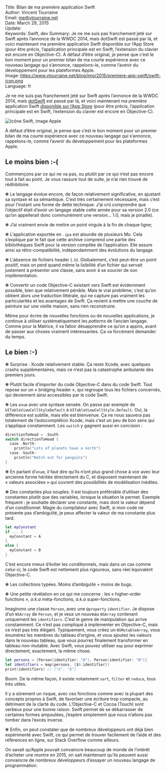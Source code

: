 Title:    Bilan de ma première application Swift  
Author:   Vincent Tourraine  
Email:    me@vtourraine.net  
Date:     March 29, 2015  
Update:   
Keywords: Swift, dev
Summary:  Je ne me suis pas franchement jeté sur Swift après l’annonce de la WWDC 2014, mais dotSwift est passé par là, et voici maintenant ma première application Swift disponible sur l’App Store (pour être précis, l’application principale est en Swift, l’extension du clavier est encore en Objective-C). À défaut d’être original, je pense que c’est le bon moment pour un premier bilan de ma courte expérience avec ce nouveau langage qui s’annonce, rappelons-le, comme l’avenir du développement pour les plateformes Apple.  
Image:    https://www.vtourraine.net/blog/img/2015/premiere-app-swift/swift-icon.png  
Language: fr  


Je ne me suis pas franchement jeté sur Swift après l’annonce de la WWDC 2014, mais [dotSwift](/blog/2015/dotswift-swift) est passé par là, et voici maintenant ma première application Swift [disponible sur l’App Store](https://itunes.apple.com/app/scikey-scientific-keyboard/id927863083?mt=8) (pour être précis, l’application principale est en Swift, l’extension du clavier est encore en Objective-C).

![Icône Swift, image Apple][Icon Swift]

À défaut d’être original, je pense que c’est le bon moment pour un premier bilan de ma courte expérience avec ce nouveau langage qui s’annonce, rappelons-le, comme l’avenir du développement pour les plateformes Apple.


## Le moins bien :-(

Commençons par ce qui ne va pas, ou plutôt par ce qui n’est pas encore tout à fait au point. Je vous rassure tout de suite, je n’ai rien trouvé de rédhibitoire.

❋ Le langage évolue encore, de façon relativement significative, en ajustant sa syntaxe et sa sémantique. C’est très certainement nécessaire, mais c’est pour l’instant une forme de dette technique. J’ai crû comprendre que l’objectif était d’avoir un langage stable cette année pour sa version 2.0 (ce qu’on appellerait donc communément une version… 1.0, mais je pinaille). 

❋ J’ai vraiment envie de mettre un point virgule à la fin de chaque ligne;

❋ L’application exportée en `.ipa` est alourdie de plusieurs Mo. Cela s’explique par le fait que cette archive comprend une partie des bibliothèques Swift pour la version compilée de l’application. Elle assure ainsi sa rétro-compatibilité, indépendamment des évolutions du langage. 

❋ L’absence de fichiers header (`.h`). Globalement, c’est peut-être un point positif, mais on perd quand même la lisibilité d’un fichier qui servait justement à présenter une classe, sans avoir à se soucier de son implémentation. 

❋ Convertir un code Objective-C existant vers Swift est évidemment possible, bien que relativement pénible. Mais le vrai problème, c’est qu’on obtient alors une traduction littérale, qui ne capture pas vraiment les particularités et les avantages de Swift. Ça revient à mettre une couche de peinture sur une vieille maison, sans rien reconstruire. 

Même pour écrire de nouvelles fonctions ou de nouvelles applications, je continue à utiliser systématiquement les _patterns_ de l’ancien langage. Comme pour la Matrice, il va falloir désapprendre ce qu’on a appris, avant de passer aux choses vraiment intéressantes. Ça va forcément demander du temps.


## Le bien :-)

❋ Surprise : Xcode relativement stable. Ça reste Xcode, avec quelques crashs supplémentaires, mais ce n’est pas la catastrophe ambulante des premiers jours.

❋ Plutôt facile d’importer du code Objective-C dans du code Swift. Tout repose sur un « bridging header », qui regroupe tous les fichiers concernés, qui deviennent ainsi accessibles par le code Swift.

❋ Les `enum` avec une syntaxe sensée. On passe par exemple de `UITableViewCellStyleDefault` à `UITableViewCellStyle.Default`.  Oui, la différence est subtile, mais elle est bienvenue. Ça ne nous sauvera pas totalement de l’autocomplétion Xcode, mais c’est un peu de bon sens qui s’applique constamment. Les `switch` y gagnent aussi en concision :

``` swift
directionToHead = .South
switch directionToHead {
  case .North:
    println("Lots of planets have a north")
  case .South:
    println("Watch out for penguins")
}
```

❋ En parlant d’`enum`, il faut dire qu’ils n’ont plus grand chose à voir avec leur ancienne forme héritée directement du C, et disposent maintenant de « valeurs associées » qui ouvrent des possibilités de modélisation inédites.

❋ Des constantes plus souples. Il est toujours préférable d’utiliser des constantes plutôt que des variables, lorsque la situation le permet. Exemple fréquent : je souhaite déclarer une constante, mais dont la valeur dépend d’un conditionnel. Magie du compilateur avec Swift, si mon code ne présente pas d’ambiguïté, je peux affecter la valeur de ma constante plus tard. 

``` swift
let myConstant
if ... {
  myConstant = A
}
else {
  myConstant = B
}
```

C’est encore mieux d’éviter les conditionnels, mais dans un cas comme celui-ci, le code Swift est nettement plus rigoureux, sans réel équivalent Objective-C.

❋ Les collections typées. Moins d’ambiguïté = moins de bugs.

❋ Une petite révélation en ce qui me concerne : les « higher-order functions », _a.k.a_ méta-fonctions, _a.k.a_ super-fonctions. 

Imaginons une classe `Person`, avec une `@property` `identifier`. Je dispose d’un `NSArray` de `Person`, et je veux un nouveau `NSArray` contenant uniquement les `identifiers`. C’est le genre de manipulation qui arrive constamment. Ce n’est pas compliqué à implémenter en Objective-C, mais ce n’est pas très élégant. Typiquement, vous créez un `NSMutableArray`, vous énumérez les membres du tableau d’origine, et vous ajoutez les valeurs dans le nouveau tableau, que vous pourrez finalement transformer en tableau non-mutable. Avec Swift, vous pouvez utiliser `map` pour exprimer directement, exactement, la même chose.

``` swift
let persons = [Person(identifier: "A"), Person(identifier: "B")]
let identifiers = map(persons, {$0.identifier})
print(identifiers) // ["A", "B"]
```

Boom. De la même façon, il existe notamment `sort`, `filter` et `reduce`, tous très utiles. 

Il y a sûrement un risque, avec ces fonctions comme avec la plupart des concepts propres à Swift, de favoriser une écriture trop compacte, au détriment de la clarté du code. L’Objective-C et Cocoa (Touch) sont verbeux pour une bonne raison. Swift permet de se débarrasser de certaines formes ampoulées, j’espère simplement que nous n’allons pas tomber dans l’excès inverse.

❋ Enfin, on peut constater que de nombreux développeurs ont déjà bien expérimenté avec Swift, ce qui permet de trouver facilement de l’aide et des références en ligne, sur Stack Overflow comme ailleurs. 

On savait qu’Apple pouvait convaincre beaucoup de monde de l’intérêt d’acheter une montre en 2015, on sait maintenant qu’ils peuvent aussi convaincre de nombreux développeurs d’essayer un nouveau langage de programmation. 


[Icon Swift]: /blog/img/2015/premiere-app-swift/swift-icon.png  
